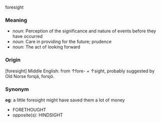 foresight
### Meaning
+ _noun_: Perception of the significance and nature of events before they have occurred
+ _noun_: Care in providing for the future; prudence
+ _noun_: The act of looking forward

### Origin

[foresight] Middle English: from ↑fore- + ↑sight, probably suggested by Old Norse forsjá, forsjó.

### Synonym

__eg__: a little foresight might have saved them a lot of money

+ FORETHOUGHT
+ opposite(s): HINDSIGHT


